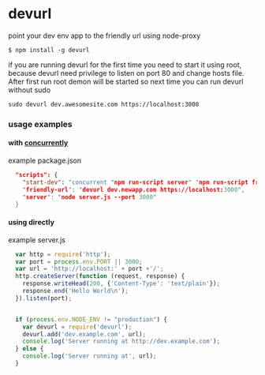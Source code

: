 # devurl
point your dev env app to the friendly url using node-proxy


```
$ npm install -g devurl
```

if you are running devurl for the first time you need to start it using root, because devurl need privilege to listen on port 80 and change hosts file. After first run root demon will be started so next time you can run devurl without sudo


```
sudo devurl dev.awesomesite.com https://localhost:3000
```



### usage examples

#### with [concurrently](https://www.npmjs.com/package/concurrently)

example package.json

```json
  "scripts": {
    "start-dev": "concurrent "npm run-script server" "npm run-script friendly-url",
    "friendly-url": "devurl dev.newapp.com https://localhost:3000",
    "server": "node server.js --port 3000"
  }
```


#### using directly

example server.js

```javascript
  var http = require('http');
  var port = process.env.PORT || 3000;
  var url = 'http://localhost:' + port +'/';
  http.createServer(function (request, response) {
    response.writeHead(200, {'Content-Type': 'text/plain'});
    response.end('Hello World\n');
  }).listen(port);


  if (process.env.NODE_ENV != "production") {
    var devurl = require('devurl');
    devurl.add('dev.example.com', url);
    console.log('Server running at http://dev.example.com');
  } else {
    console.log('Server running at', url);
  }

```


